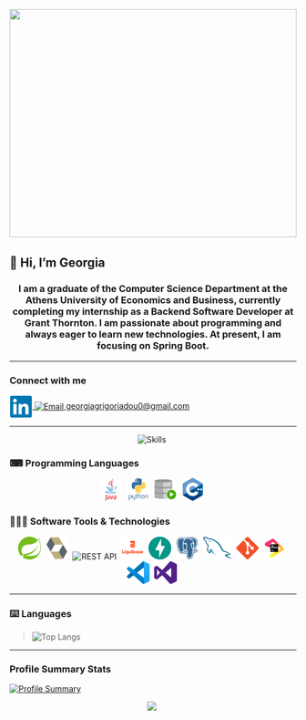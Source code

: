<p align="center">
  <img width="100%" height="400" src="https://quotefancy.com/media/wallpaper/3840x2160/6360638-Albert-Einstein-Quote-You-never-fail-until-you-stop-trying.jpg">
</p>

## 👋 Hi, I’m Georgia

<h3 align="center">I am a graduate of the Computer Science Department at the Athens University of Economics and Business, currently completing my internship as a Backend Software Developer at Grant Thornton. I am passionate about programming and always eager to learn new technologies. At present, I am focusing on Spring Boot.</h3>

    
 ---

### Connect with me 
<p>
  <a href="https://www.linkedin.com/in/georgia-grigoriadou/">
  <img title="LinkedIn" alt="LinkedIn" style="width:40px;height:40px; vertical-align:middle;" src="https://github.com/devicons/devicon/blob/master/icons/linkedin/linkedin-original.svg">
  </a>
  <a href="mailto:georgiagrigoriadou0@gmail.com">
  <img title="Email" alt="Email" style="width:40px;height:40px; vertical-align:middle;" src="https://cdn-icons-png.flaticon.com/128/732/732200.png">
  <span>georgiagrigoriadou0@gmail.com</span>
  </a>
</p>

---

<div align='center'>
   <img src="https://user-images.githubusercontent.com/74038190/212284087-bbe7e430-757e-4901-90bf-4cd2ce3e1852.gif" title="Skills" alt="Skills" width="60" height="60"/>&nbsp;
</div>


### ⌨ Programming Languages
<div align='center'>
   <img src="https://github.com/devicons/devicon/blob/master/icons/java/java-original-wordmark.svg" title="Java" alt="Java" width="40" height="40"/>&nbsp;
   <img src="https://github.com/devicons/devicon/blob/master/icons/python/python-original-wordmark.svg" title="Python" alt="Python" width="40" height="40"/>&nbsp;
   <img src="https://github.com/devicons/devicon/blob/master/icons/sqldeveloper/sqldeveloper-original.svg" title="SQL" alt="SQL" width="40" height="40"/>&nbsp;
   <img src="https://github.com/devicons/devicon/blob/master/icons/cplusplus/cplusplus-original.svg" title="C++" alt="C++" width="40" height="40"/>&nbsp;
</div>



### 👨🏻‍💻 Software Tools & Technologies
<div align='center'>
  <img src="https://github.com/devicons/devicon/blob/master/icons/spring/spring-original.svg" title="Spring Boot" alt="Spring Boot" width="40" height="40"/>&nbsp;
  <img src="https://github.com/devicons/devicon/blob/master/icons/hibernate/hibernate-original.svg" title="Hibernate" alt="Hibernate" width="40" height="40"/>&nbsp;
  <img src="https://media.licdn.com/dms/image/D4D12AQEeNNHq05k7MA/article-cover_image-shrink_720_1280/0/1687786979245?e=2147483647&v=beta&t=AVc2G-hvHNjTMklQtEt6qlby2l79Bf5dBBkUB5DBRe0" title="REST API" alt="REST API" width="40" height="40"/>&nbsp;
  <img src="https://github.com/devicons/devicon/blob/master/icons/liquibase/liquibase-original-wordmark.svg" title="Liquibase" alt="Liquibase" width="40" height="40"/>&nbsp;
  <img src="https://github.com/devicons/devicon/blob/master/icons/fastapi/fastapi-plain.svg" title="FastAPI" alt="FastAPI" width="40" height="40"/>&nbsp;
  <img src="https://github.com/devicons/devicon/blob/master/icons/postgresql/postgresql-plain.svg" title="PostgreSQL" alt="PostgreSQL" width="40" height="40"/>&nbsp;
  <img src="https://github.com/devicons/devicon/blob/master/icons/mysql/mysql-original.svg" title="MySQL" alt="MySQL" width="50" height="40"/>&nbsp;
  <img src="https://github.com/devicons/devicon/blob/master/icons/git/git-plain.svg" title="Git" alt="Git" width="40" height="40"/>&nbsp;
  <img src="https://github.com/devicons/devicon/blob/master/icons/jetbrains/jetbrains-original.svg" title="JetBrains" alt="JetBrains" width="40" height="40"/>&nbsp;
  <img src="https://github.com/devicons/devicon/blob/master/icons/vscode/vscode-original.svg" title="VS Code" alt="VS Code" width="40" height="40"/>&nbsp;
  <img src="https://github.com/devicons/devicon/blob/master/icons/visualstudio/visualstudio-plain.svg" title="Visual Studio" alt="Visual Studio" width="40" height="40"/>&nbsp;
</div>

---

### ⌨️ Languages
   > ![Top Langs](https://github-readme-stats.vercel.app/api/top-langs/?username=GeorgiaGrigoriadou&layout=compact&theme=algolia&border_radius=20&text_color=9ECCE3&bg_color=1e1e2e)

---

### Profile Summary Stats
  [![Profile Summary](https://img.shields.io/badge/Profile%20Summary-Click%20Here-brightgreen)](https://profile-summary-for-github.com/user/GeorgiaGrigoriadou)

<div align='center'>
   <img src="https://user-images.githubusercontent.com/74038190/212284136-03988914-d899-44b4-b1d9-4eeccf656e44.gif" title=" " alt=" " width="600" height="200"/>&nbsp;
</div>
